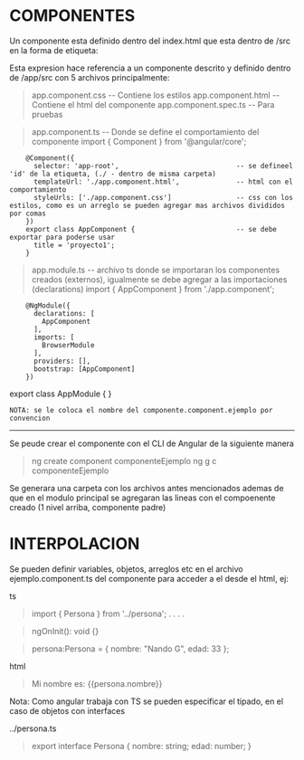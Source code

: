 COMPONENTES
==================================================================================================

Un componente esta definido dentro del index.html que esta dentro de /src en la forma de etiqueta:
> <app-root></app-root>

Esta expresion hace referencia a un componente descrito y definido dentro de /app/src con 5 archivos principalmente:

> app.component.css                     -- Contiene los estilos
> app.component.html                    -- Contiene el html del componente
> app.component.spec.ts                 -- Para pruebas

> app.component.ts                      -- Donde se define el comportamiento del componente 
        import { Component } from '@angular/core';

        @Component({
          selector: 'app-root',                             -- se defineel 'id' de la etiqueta, (./ - dentro de misma carpeta)
          templateUrl: './app.component.html',              -- html con el comportamiento
          styleUrls: ['./app.component.css']                -- css con los estilos, como es un arreglo se pueden agregar mas archivos divididos por comas
        })          
        export class AppComponent {                         -- se debe exportar para poderse usar
          title = 'proyecto1';
        }

> app.module.ts                         -- archivo ts donde se importaran los componentes creados (externos), igualmente se debe agregar a las importaciones (declarations)
        import { AppComponent } from './app.component';

        @NgModule({
          declarations: [
            AppComponent
          ],
          imports: [
            BrowserModule
          ],
          providers: [],
          bootstrap: [AppComponent]
        })
export class AppModule { }

    NOTA: se le coloca el nombre del componente.component.ejemplo por convencion


---------------------------------------------------------------------
Se peude crear el componente con el CLI de Angular de la siguiente manera

> ng create component componenteEjemplo
> ng g c componenteEjemplo

Se generara una carpeta con los archivos antes mencionados ademas de que en el modulo principal se agregaran las lineas con el compoenente creado (1 nivel arriba, componente padre)


INTERPOLACION
==================================================================================================
Se pueden definir variables, objetos, arreglos etc en el archivo ejemplo.component.ts del componente para acceder a el desde el html, ej:

ts
> import { Persona } from '../persona';
>        .
>        .
>        .
>        .

> ngOnInit(): void {}

> persona:Persona = {
>     nombre: "Nando G",
>     edad: 33
> };

html
> <p>Mi nombre es: {{persona.nombre}}</p> 

Nota: Como angular trabaja con TS se pueden especificar el tipado, en el caso de objetos con interfaces

../persona.ts
>   export interface Persona {
>       nombre: string;
>       edad: number;
>   }

